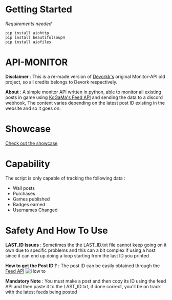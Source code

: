 # Getting Started

*Requirements needed*

```
pip install aiohttp
pip install beautifulsoup4
pip install aiofiles
```
# API-MONITOR

**Disclaimer** : This is a re-made version of [Devorkk's](https://github.com/devorkk) original Monitor-API old project, so all credits belongs to Devork respectively.

**About** : A simple monitor API written in python, able to monitor all existing posts in game using [KoGaMa's Feed API](https://www.kogama.com/api/feed/0/) and sending the data to a discord webhook, The content varies depending on the latest post ID existing in the website and so it goes on.

# Showcase

[Check out the showcase](https://www.youtube.com/watch?v=v-nv_ZVDSb0&ab_)

# Capability 
The script is only capable of tracking the following data :
* Wall posts
* Purchases
* Games published
* Badges earned
* Usernames Changed

# Safety And How To Use

**LAST_ID Issues** : Sometimes the the LAST_ID.txt file cannot keep going on it own due to specific problems and this can a bit complex if using a host since it can end up doing a loop starting from the last ID you printed

**How to get the Post ID ?** : The post ID can be easily obtained through the [Feed API](https://www.kogama.com/api/feed/0/)
![How to](https://cdn.discordapp.com/attachments/1264627993477906584/1327998417703665746/Test.jpg?ex=67851a67&is=6783c8e7&hm=cfe8a30adc9f311bdc10bf0cd55b7c52460eb401bbebb64d9b5de8d6bfdd715b&)

**Mandatory Note** : You must make a post and then copy its ID using the feed API and then paste it to the LAST_ID.txt, if done correct, you'll be on track with the latest feeds being posted
